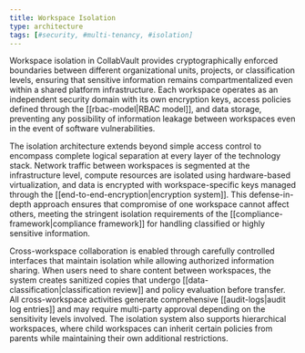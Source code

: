 ```yaml
---
title: Workspace Isolation
type: architecture
tags: [#security, #multi-tenancy, #isolation]
---
```


Workspace isolation in CollabVault provides cryptographically enforced boundaries between different organizational units, projects, or classification levels, ensuring that sensitive information remains compartmentalized even within a shared platform infrastructure. Each workspace operates as an independent security domain with its own encryption keys, access policies defined through the [[rbac-model|RBAC model]], and data storage, preventing any possibility of information leakage between workspaces even in the event of software vulnerabilities.

The isolation architecture extends beyond simple access control to encompass complete logical separation at every layer of the technology stack. Network traffic between workspaces is segmented at the infrastructure level, compute resources are isolated using hardware-based virtualization, and data is encrypted with workspace-specific keys managed through the [[end-to-end-encryption|encryption system]]. This defense-in-depth approach ensures that compromise of one workspace cannot affect others, meeting the stringent isolation requirements of the [[compliance-framework|compliance framework]] for handling classified or highly sensitive information.

Cross-workspace collaboration is enabled through carefully controlled interfaces that maintain isolation while allowing authorized information sharing. When users need to share content between workspaces, the system creates sanitized copies that undergo [[data-classification|classification review]] and policy evaluation before transfer. All cross-workspace activities generate comprehensive [[audit-logs|audit log entries]] and may require multi-party approval depending on the sensitivity levels involved. The isolation system also supports hierarchical workspaces, where child workspaces can inherit certain policies from parents while maintaining their own additional restrictions.